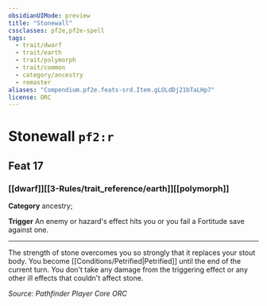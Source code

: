 ```yaml
---
obsidianUIMode: preview
title: "Stonewall"
cssclasses: pf2e,pf2e-spell
tags:
  - trait/dwarf
  - trait/earth
  - trait/polymorph
  - trait/common
  - category/ancestry
  - remaster
aliases: "Compendium.pf2e.feats-srd.Item.gLOLdDj21bTaLHp7"
license: ORC
---
```

# Stonewall `pf2:r`
## Feat 17
### [[dwarf]][[3-Rules/trait_reference/earth]][[polymorph]]

**Category** ancestry; 




**Trigger** An enemy or hazard's effect hits you or you fail a Fortitude save against one.

* * *

The strength of stone overcomes you so strongly that it replaces your stout body. You become [[Conditions/Petrified|Petrified]] until the end of the current turn. You don't take any damage from the triggering effect or any other ill effects that couldn't affect stone.

*Source: Pathfinder Player Core*
*ORC*